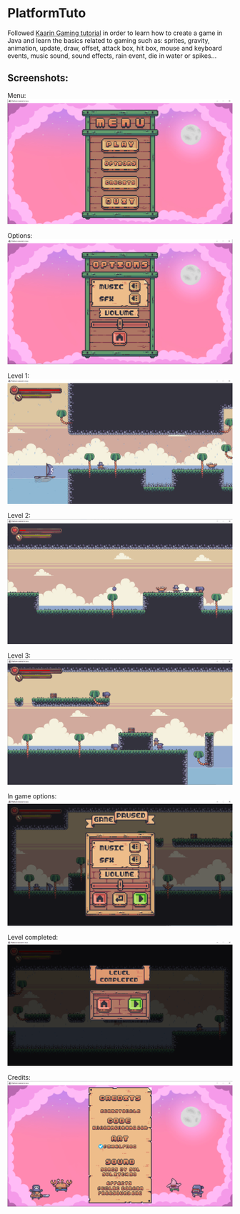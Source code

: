 # PlatformTuto
Followed [Kaarin Gaming tutorial](https://www.kaaringaming.com/platformer-tutorial) in order to learn how to create a game in Java and learn the basics related to gaming such as: sprites, gravity, animation, update, draw, offset, attack box, hit box, mouse and keyboard events, music sound, sound effects, rain event, die in water or spikes...

## Screenshots:

Menu:
![Alt text](game-screenshots/menu.PNG?raw=true "Menu")

Options:
![Alt text](game-screenshots/options.PNG?raw=true "Options")

Level 1:
![Alt text](game-screenshots/lvl1.PNG?raw=true "Level 1")

Level 2:
![Alt text](game-screenshots/lvl2.PNG?raw=true "Level 2")

Level 3:
![Alt text](game-screenshots/lvl3.PNG?raw=true "Level 3")

In game options:
![Alt text](game-screenshots/in_game_options.PNG?raw=true "In game options")

Level completed:
![Alt text](game-screenshots/lvl_completed.PNG?raw=true "Level completed")

Credits:
![Alt text](game-screenshots/credits.PNG?raw=true "Credits")
